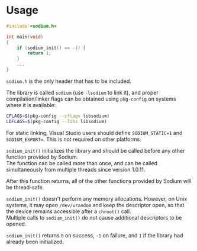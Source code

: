 # Usage

```c
#include <sodium.h>

int main(void)
{
    if (sodium_init() == -1) {
        return 1;
    }
    ...
}
```

`sodium.h` is the only header that has to be included.

The library is called `sodium` \(use `-lsodium` to link it\), and proper compilation/linker flags can be obtained using `pkg-config` on systems where it is available:

```bash
CFLAGS=$(pkg-config --cflags libsodium)
LDFLAGS=$(pkg-config --libs libsodium)
```

For static linking, Visual Studio users should define `SODIUM_STATIC=1` and `SODIUM_EXPORT=`. This is not required on other platforms.

`sodium_init()` initializes the library and should be called before any other function provided by Sodium.  
The function can be called more than once, and can be called simultaneously from multiple threads since version 1.0.11.

After this function returns, all of the other functions provided by Sodium will be thread-safe.

`sodium_init()` doesn't perform any memory allocations. However, on Unix systems, it may open `/dev/urandom` and keep the descriptor open, so that the device remains accessible after a `chroot()` call.  
Multiple calls to `sodium_init()` do not cause additional descriptors to be opened.

`sodium_init()` returns `0` on success, `-1` on failure, and `1` if the library had already been initialized.


